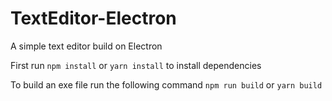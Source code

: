 # TextEditor-Electron
A simple text editor build on Electron

First run ```npm install``` or ```yarn install``` to install dependencies

To build an exe file run the following command
```npm run build```
or
```yarn build```
